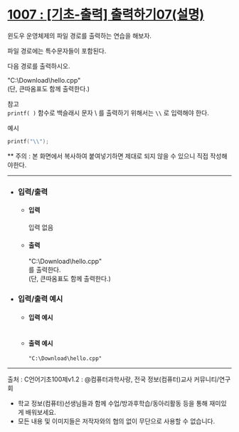 # [1007 : [기초-출력] 출력하기07(설명)](https://codeup.kr/problem.php?id=1007)

윈도우 운영체제의 파일 경로를 출력하는 연습을 해보자.
 
파일 경로에는 특수문자들이 포함된다.

다음 경로를 출력하시오.

"C:\Download\hello.cpp"
<br />
(단, 큰따옴표도 함께 출력한다.)

참고
<br />
`printf( )` 함수로 백슬래시 문자 \ 를 출력하기 위해서는 `\\` 로 입력해야 한다.

예시
```C
printf("\\");
```

** 주의 : 본 화면에서 복사하여 붙여넣기하면 제대로 되지 않을 수 있으니 직접 작성해야한다.

-----------------------------------
- ### 입력/출력
  - #### 입력

    입력 없음

  - #### 출력
    "C:\Download\hello.cpp"
    <br />
    를 출력한다.
    <br />
    (단, 큰따옴표도 함께 출력한다.)

- ### 입력/출력 예시
  - #### 입력 예시
    ```

    ```
  - #### 출력 예시
    ```
    "C:\Download\hello.cpp"
    ```
--------------------------------------------
출처 : C언어기초100제v1.2 : @컴퓨터과학사랑, 전국 정보(컴퓨터)교사 커뮤니티/연구회
- 학교 정보(컴퓨터)선생님들과 함께 수업/방과후학습/동아리활동 등을 통해 재미있게 배워보세요. 
- 모든 내용 및 이미지들은 저작자와의 협의 없이 무단으로 사용할 수 없습니다.
